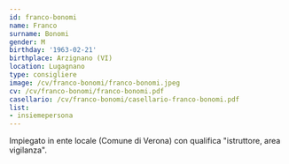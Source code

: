 ```yaml
---
id: franco-bonomi
name: Franco
surname: Bonomi
gender: M
birthday: '1963-02-21'
birthplace: Arzignano (VI)
location: Lugagnano
type: consigliere
image: /cv/franco-bonomi/franco-bonomi.jpeg
cv: /cv/franco-bonomi/franco-bonomi.pdf
casellario: /cv/franco-bonomi/casellario-franco-bonomi.pdf
list:
- insiemepersona
---
```


Impiegato in ente locale (Comune di Verona) con qualifica "istruttore, area vigilanza".